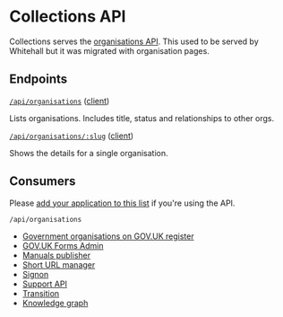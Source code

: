 # Collections API

Collections serves the [organisations API](https://www.gov.uk/api/organisations).
This used to be served by Whitehall but it was migrated with organisation pages.

## Endpoints

[`/api/organisations`](https://www.gov.uk/api/organisations) ([client](https://github.com/alphagov/gds-api-adapters/blob/52d5d97e9b5822462bb533944666b02a1596bed1/lib/gds_api/organisations.rb#L4-L6))

Lists organisations. Includes title, status and relationships to other orgs.

[`/api/organisations/:slug`](https://www.gov.uk/api/organisations/attorney-generals-office) ([client](https://github.com/alphagov/gds-api-adapters/blob/52d5d97e9b5822462bb533944666b02a1596bed1/lib/gds_api/organisations.rb#L8-L10))

Shows the details for a single organisation.

## Consumers

Please [add your application to this list](https://github.com/alphagov/collections/edit/main/docs/api.md) if you're using the API.

`/api/organisations`
- [Government organisations on GOV.UK register](https://www.registers.service.gov.uk/registers/government-organisation)
- [GOV.UK Forms Admin](https://github.com/alphagov/forms-admin/commit/6adafe95018be8559efdd47bce7a9ee6f60476cf)
- [Manuals publisher](https://github.com/alphagov/manuals-publisher/blob/90821bd6cec6613442287b85c7be4ef3c593c761/lib/services.rb#L20)
- [Short URL manager](https://github.com/alphagov/short-url-manager/blob/9d607b4e7008d1a3243a1877259ab6e800b869d3/app/services/organisation_importer.rb#L27)
- [Signon](https://github.com/alphagov/signon/blob/53302a17ccfedca9914d15937a040d6b586dbebd/lib/organisations_fetcher.rb#L24)
- [Support API](https://github.com/alphagov/support-api/blob/e6f4b9db213c6dd7b75aef832f12bf1da7070d4d/lib/organisation_importer.rb#L67)
- [Transition](https://github.com/alphagov/transition/blob/v50/lib/transition/import/whitehall_orgs.rb#L51)
- [Knowledge graph](https://github.com/alphagov/govuk-knowledge-graph-gcp/)
